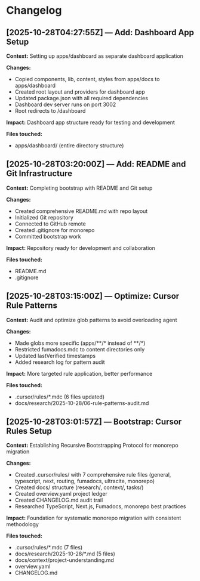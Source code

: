 # Changelog

## [2025-10-28T04:27:55Z] — Add: Dashboard App Setup

**Context:** Setting up apps/dashboard as separate dashboard application

**Changes:**
- Copied components, lib, content, styles from apps/docs to apps/dashboard
- Created root layout and providers for dashboard app
- Updated package.json with all required dependencies
- Dashboard dev server runs on port 3002
- Root redirects to /dashboard

**Impact:** Dashboard app structure ready for testing and development

**Files touched:**
- apps/dashboard/ (entire directory structure)

## [2025-10-28T03:20:00Z] — Add: README and Git Infrastructure

**Context:** Completing bootstrap with README and Git setup

**Changes:**
- Created comprehensive README.md with repo layout
- Initialized Git repository
- Connected to GitHub remote
- Created .gitignore for monorepo
- Committed bootstrap work

**Impact:** Repository ready for development and collaboration

**Files touched:**
- README.md
- .gitignore

## [2025-10-28T03:15:00Z] — Optimize: Cursor Rule Patterns

**Context:** Audit and optimize glob patterns to avoid overloading agent

**Changes:**
- Made globs more specific (apps/**/* instead of **/*)
- Restricted fumadocs.mdc to content directories only
- Updated lastVerified timestamps
- Added research log for pattern audit

**Impact:** More targeted rule application, better performance

**Files touched:**
- .cursor/rules/*.mdc (6 files updated)
- docs/research/2025-10-28/06-rule-patterns-audit.md

## [2025-10-28T03:01:57Z] — Bootstrap: Cursor Rules Setup

**Context:** Establishing Recursive Bootstrapping Protocol for monorepo migration

**Changes:**
- Created .cursor/rules/ with 7 comprehensive rule files (general, typescript, next, routing, fumadocs, ultracite, monorepo)
- Created docs/ structure (research/, context/, tasks/)
- Created overview.yaml project ledger
- Created CHANGELOG.md audit trail
- Researched TypeScript, Next.js, Fumadocs, monorepo best practices

**Impact:** Foundation for systematic monorepo migration with consistent methodology

**Files touched:**
- .cursor/rules/*.mdc (7 files)
- docs/research/2025-10-28/*.md (5 files)
- docs/context/project-understanding.md
- overview.yaml
- CHANGELOG.md

